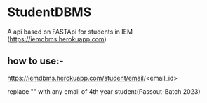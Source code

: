 # StudentDBMS
A api based on FASTApi for students in IEM (https://iemdbms.herokuapp.com)

## how to use:-

https://iemdbms.herokuapp.com/student/email/<email_id>

replace "<email>" with any email of 4th year student(Passout-Batch 2023)
